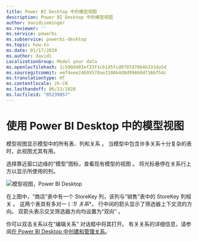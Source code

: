 ```yaml
---
title: Power BI Desktop 中的模型视图
description: Power BI Desktop 中的模型视图
author: davidiseminger
ms.reviewer: ''
ms.service: powerbi
ms.subservice: powerbi-desktop
ms.topic: how-to
ms.date: 01/17/2020
ms.author: davidi
LocalizationGroup: Model your data
ms.openlocfilehash: 1c580d403ef33f1c61d5fcd0707d78b4b331da5d
ms.sourcegitcommit: eef4eee24695570ae3186b4d8d99660df16bf54c
ms.translationtype: HT
ms.contentlocale: zh-CN
ms.lasthandoff: 06/23/2020
ms.locfileid: "85239857"
---
```

# <a name="work-with-model-view-in-power-bi-desktop"></a>使用 Power BI Desktop 中的模型视图

模型视图显示模型中的所有表、列和关系  。 当模型中包含许多关系十分复杂的表时，此视图尤其有用。

选择靠近窗口边缘的“模型”图标，查看现有模型的视图  。 将光标悬停在关系行上方以显示所使用的列。

![模型视图，Power BI Desktop](media/desktop-relationship-view/model-view-full-screen.png)

在上图中，“商店”表中有一个 StoreKey 列，该列与“销售”表中的 StoreKey 列相关     。 这两个表具有多对一 ( *:1) 关系*\*。 行中间的箭头显示了筛选器上下文流的方向。 双箭头表示交叉筛选器方向均设置为“双向”  。

你可以双击关系以在“编辑关系”  对话框中将其打开。 有关关系的详细信息，请参阅[在 Power BI Desktop 中创建和管理关系](desktop-create-and-manage-relationships.md)。
